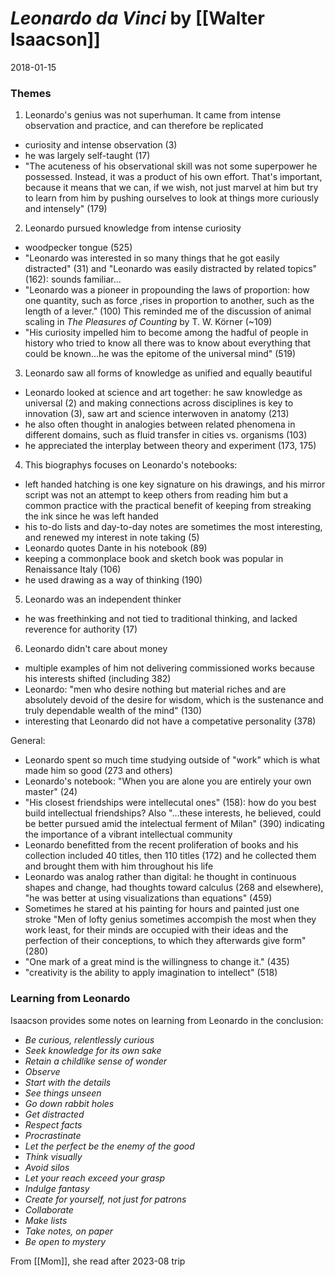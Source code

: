 # *Leonardo da Vinci* by [[Walter Isaacson]]
2018-01-15

### Themes

1. Leonardo's genius was not superhuman. It came from intense observation and practice, and can therefore be replicated
- curiosity and intense observation (3)
- he was largely self-taught (17)
- "The acuteness of his observational skill was not some superpower he possessed. Instead, it was a product of his own effort. That's important, because it means that we can, if we wish, not just marvel at him but try to learn from him by pushing ourselves to look at things more curiously and intensely" (179)

2. Leonardo pursued knowledge from intense curiosity 
- woodpecker tongue (525)
- "Leonardo was interested in so many things that he got easily distracted" (31) and "Leonardo was easily distracted by related topics" (162): sounds familiar...
- "Leonardo was a pioneer in propounding the laws of proportion: how one quantity, such as force ,rises in proportion to another, such as the length of a lever." (100) This reminded me of the discussion of animal scaling in *The Pleasures of Counting* by T. W. Körner (~109)
- "His curiosity impelled him to become among the hadful of people in history who tried to know all there was to know about everything that could be known...he was the epitome of the universal mind" (519)

3. Leonardo saw all forms of knowledge as unified and equally beautiful
- Leonardo looked at science and art together: he saw knowledge as universal (2) and making connections across disciplines is key to innovation (3), saw art and science interwoven in anatomy (213)
- he also often thought in analogies between related phenomena in different domains, such as fluid transfer in cities vs. organisms (103)
- he appreciated the interplay between theory and experiment (173, 175)

4. This biographys focuses on Leonardo's notebooks:
- left handed hatching is one key signature on his drawings, and his mirror script was not an attempt to keep others from reading him but a common practice with the practical benefit of keeping from streaking the ink since he was left handed
- his to-do lists and day-to-day notes are sometimes the most interesting, and renewed my interest in note taking (5)
- Leonardo quotes Dante in his notebook (89)
- keeping a commonplace book and sketch book was popular in Renaissance Italy (106)
- he used drawing as a way of thinking (190)

5. Leonardo was an independent thinker
- he was freethinking and not tied to traditional thinking, and lacked reverence for authority (17) 

6. Leonardo didn't care about money
- multiple examples of him not delivering commissioned works because his interests shifted (including 382)
- Leonardo: "men who desire nothing but material riches and are absolutely devoid of the desire for wisdom, which is the sustenance and truly dependable wealth of the mind" (130)
- interesting that Leonardo did not have a competative personality (378)

General: 
- Leonardo spent so much time studying outside of "work" which is what made him so good (273 and others)
- Leonardo's notebook: "When you are alone you are entirely your own master" (24)
- "His closest friendships were intellecutal ones" (158): how do you best build intellectual friendships? Also "...these interests, he believed, could be better pursued amid the intelectual ferment of Milan" (390) indicating the importance of a vibrant intellectual community
- Leonardo benefitted from the recent proliferation of books and his collection included 40 titles, then 110 titles (172) and he collected them and brought them with him throughout his life
- Leonardo was analog rather than digital: he thought in continuous shapes and change, had thoughts toward calculus (268 and elsewhere), "he was better at using visualizations than equations" (459)
- Sometimes he stared at his painting for hours and painted just one stroke "Men of lofty genius sometimes accompish the most when they work least, for their minds are occupied with their ideas and the perfection of their conceptions, to which they afterwards give form" (280)
- "One mark of a great mind is the willingness to change it." (435)
- "creativity is the ability to apply imagination to intellect" (518)

### Learning from Leonardo
Isaacson provides some notes on learning from Leonardo in the conclusion:
- *Be curious, relentlessly curious*
- *Seek knowledge for its own sake*
- *Retain a childlike sense of wonder*
- *Observe*
- *Start with the details*
- *See things unseen*
- *Go down rabbit holes*
- *Get distracted*
- *Respect facts*
- *Procrastinate*
- *Let the perfect be the enemy of the good*
- *Think visually*
- *Avoid silos*
- *Let your reach exceed your grasp*
- *Indulge fantasy*
- *Create for yourself, not just for patrons*
- *Collaborate*
- *Make lists*
- *Take notes, on paper*
- *Be open to mystery*

From [[Mom]], she read after 2023-08 trip 
